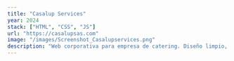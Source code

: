 ```yaml
---
title: "Casalup Services"
year: 2024
stack: ["HTML", "CSS", "JS"]
url: "https://casalupsas.com"
image: "/images/Screenshot_Casalupservices.png"
description: "Web corporativa para empresa de catering. Diseño limpio, enfoque en conversión y contacto."
---
```

